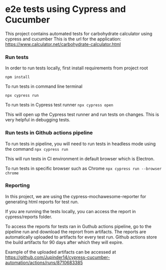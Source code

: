 # e2e tests using Cypress and Cucumber

This project contains automated tests for carbohydrate calculator using cypress and cucumber
This is the url for the application: https://www.calculator.net/carbohydrate-calculator.html

### Run tests

In order to run tests locally, first install requirements from project root

`npm install`

To run tests in command line terminal

`npx cypress run`

To run tests in Cypress test runner
`npx cypress open`

This will open up the Cypress test runner and run tests on changes. This is very helpful in debugging tests.

### Run tests in Github actions pipeline

To run tests in pipeline, you will need to run tests in headless mode using the command
`npx cypress run`

This will run tests in CI environment in default browser which is Electron.

To run tests in specific browser such as Chrome
`npx cypress run --browser chrome`

### Reporting

In this project, we are using the cypress-mochawesome-reporter for generating html reports for test run.

If you are running the tests locally, you can access the report in cypress/reports folder.

To access the reports for tests ran in Guthub actions pipeline, go to the pipeline run and download the  reprort from artifacts.
The reports are automatically uploaded to artifacts for every test run. Github actions store the build artifacts for 90 days after which they will expire.

Example of the uploaded artifacts can be accessed at https://github.com/Jupinder14/cypress-cucumber-automation/actions/runs/8710683385